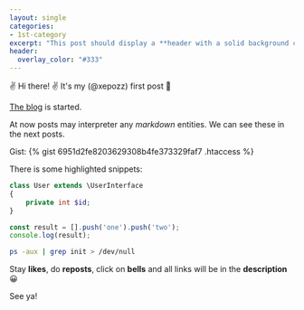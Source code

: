 ```yaml
---
layout: single
categories:
- 1st-category
excerpt: "This post should display a **header with a solid background color**, if the theme supports it."
header:
  overlay_color: "#333"
---
```


✌ Hi there! :v: It's my (@xepozz) first post :1st_place_medal:

[The blog](https://xepozz.github.io/blogit) is started.

<!--cut-->

At now posts may interpreter any _markdown_ entities. We can see these in the next posts.

Gist:
{% gist 6951d2fe8203629308b4fe373329faf7 .htaccess %}

There is some highlighted snippets:
```php
class User extends \UserInterface
{
    private int $id;
}
```
```javascript
const result = [].push('one').push('two');
console.log(result);
```

```bash
ps -aux | grep init > /dev/null
```
Stay **likes**, do **reposts**, click on **bells** and all links will be in the **description** :grinning:

See ya!
